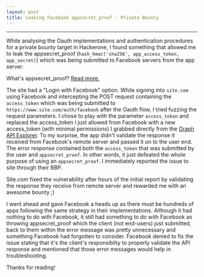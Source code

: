 ```yaml
---
layout: post
title: Leaking Facebook appsecret_proof - Private Bounty
---
```


---


While analysing the Oauth implementations and authentication procedures for a private bounty target in Hackerone, I found something 
that allowed me to leak the appsecret_proof (`hash_hmac('sha256', app_access_token, app_secret)`) which was being submitted to Facebook servers 
from the app server. 

What's appsecret_proof? <a href="https://developers.facebook.com/docs/graph-api/securing-requests">Read more.</a>


The site had a "Login with Facebook" option. While signing into `site.com` using Facebook and intercepting the POST request containing the `access_token` which was being submitted to `https://www.site.com/auth/facebook` after the Oauth flow,
I tried fuzzing the request parameters. I chose to play with the parameter `access_token` and replaced the access_token I just allowed from Facebook with a new access_token (with minimal permissions) I grabbed directly
from the <a href="https://developers.facebook.com/tools/explorer/145634995501895/">Graph API Explorer</a>. To my surprise, the app didn't validate the response it received from Facebook's
remote server and passed it on to the user end. The error response contained both the `access_token` that was submitted by the user and `appsecret_proof`. In other words, it just defeated the whole purpose of using an `appsecret_proof`. I immediately reported the issue to site through their BBP.



Site.com fixed the vulnerability after hours of the initial report by validating the response they receive from remote server and rewarded me with an awesome bounty ;)

I went ahead and gave Facebook a heads up as there must be hundreds of apps following the same strategy in their implementations. Although it had nothing to do with Facebook, it still had something to do with 
Facebook as throwing appsecret_proof which the client (not end-users) just submitted, back to them within the error message was pretty unnecessary and something Facebook had
forgotten to consider. Facebook denied to fix the issue stating that it's the client's responsiblity to properly validate the API response and mentioned that those error messages would help in troubleshooting.


Thanks for reading!




